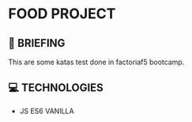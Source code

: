 # FOOD PROJECT

## 📜 BRIEFING
This are some katas test done in factoriaf5 bootcamp.

## 💻 TECHNOLOGIES
- JS ES6  VANILLA
